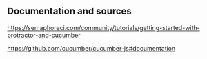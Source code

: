 ## Documentation and sources

https://semaphoreci.com/community/tutorials/getting-started-with-protractor-and-cucumber

https://github.com/cucumber/cucumber-js#documentation
